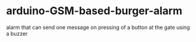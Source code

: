# arduino-GSM-based-burger-alarm
alarm that can send one message on pressing of a button at the gate using a buzzer
